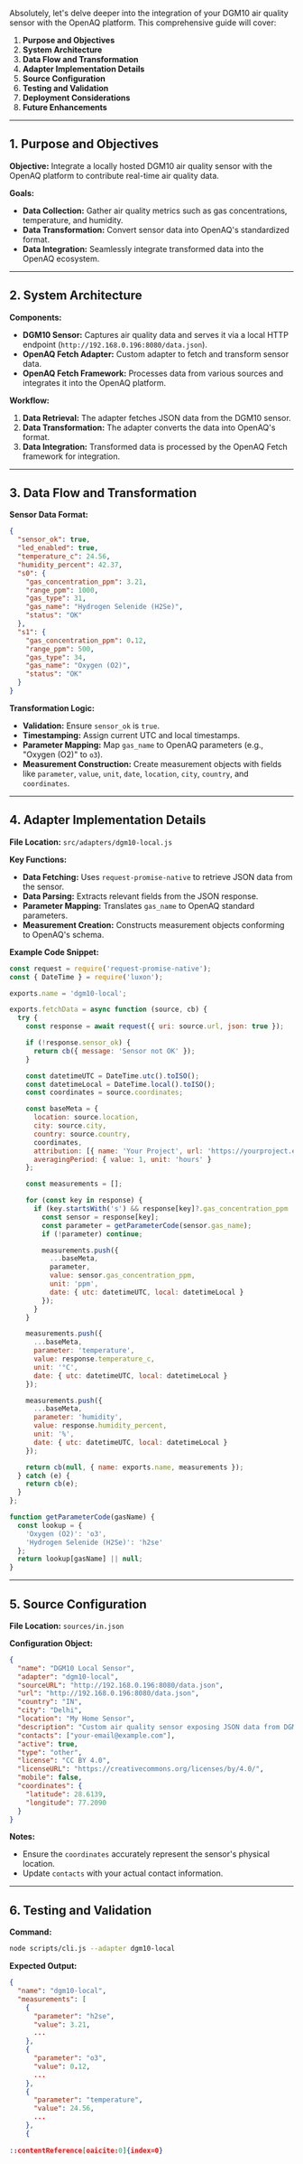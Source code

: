 Absolutely, let's delve deeper into the integration of your DGM10 air quality sensor with the OpenAQ platform. This comprehensive guide will cover:

1. **Purpose and Objectives**
2. **System Architecture**
3. **Data Flow and Transformation**
4. **Adapter Implementation Details**
5. **Source Configuration**
6. **Testing and Validation**
7. **Deployment Considerations**
8. **Future Enhancements**

---

## 1. Purpose and Objectives

**Objective:** Integrate a locally hosted DGM10 air quality sensor with the OpenAQ platform to contribute real-time air quality data.

**Goals:**

* **Data Collection:** Gather air quality metrics such as gas concentrations, temperature, and humidity.
* **Data Transformation:** Convert sensor data into OpenAQ's standardized format.
* **Data Integration:** Seamlessly integrate transformed data into the OpenAQ ecosystem.

---

## 2. System Architecture

**Components:**

* **DGM10 Sensor:** Captures air quality data and serves it via a local HTTP endpoint (`http://192.168.0.196:8080/data.json`).
* **OpenAQ Fetch Adapter:** Custom adapter to fetch and transform sensor data.
* **OpenAQ Fetch Framework:** Processes data from various sources and integrates it into the OpenAQ platform.

**Workflow:**

1. **Data Retrieval:** The adapter fetches JSON data from the DGM10 sensor.
2. **Data Transformation:** The adapter converts the data into OpenAQ's format.
3. **Data Integration:** Transformed data is processed by the OpenAQ Fetch framework for integration.

---

## 3. Data Flow and Transformation

**Sensor Data Format:**

```json
{
  "sensor_ok": true,
  "led_enabled": true,
  "temperature_c": 24.56,
  "humidity_percent": 42.37,
  "s0": {
    "gas_concentration_ppm": 3.21,
    "range_ppm": 1000,
    "gas_type": 31,
    "gas_name": "Hydrogen Selenide (H2Se)",
    "status": "OK"
  },
  "s1": {
    "gas_concentration_ppm": 0.12,
    "range_ppm": 500,
    "gas_type": 34,
    "gas_name": "Oxygen (O2)",
    "status": "OK"
  }
}
```

**Transformation Logic:**

* **Validation:** Ensure `sensor_ok` is `true`.
* **Timestamping:** Assign current UTC and local timestamps.
* **Parameter Mapping:** Map `gas_name` to OpenAQ parameters (e.g., "Oxygen (O2)" to `o3`).
* **Measurement Construction:** Create measurement objects with fields like `parameter`, `value`, `unit`, `date`, `location`, `city`, `country`, and `coordinates`.

---

## 4. Adapter Implementation Details

**File Location:** `src/adapters/dgm10-local.js`

**Key Functions:**

* **Data Fetching:** Uses `request-promise-native` to retrieve JSON data from the sensor.
* **Data Parsing:** Extracts relevant fields from the JSON response.
* **Parameter Mapping:** Translates `gas_name` to OpenAQ standard parameters.
* **Measurement Creation:** Constructs measurement objects conforming to OpenAQ's schema.

**Example Code Snippet:**

```javascript
const request = require('request-promise-native');
const { DateTime } = require('luxon');

exports.name = 'dgm10-local';

exports.fetchData = async function (source, cb) {
  try {
    const response = await request({ uri: source.url, json: true });

    if (!response.sensor_ok) {
      return cb({ message: 'Sensor not OK' });
    }

    const datetimeUTC = DateTime.utc().toISO();
    const datetimeLocal = DateTime.local().toISO();
    const coordinates = source.coordinates;

    const baseMeta = {
      location: source.location,
      city: source.city,
      country: source.country,
      coordinates,
      attribution: [{ name: 'Your Project', url: 'https://yourproject.example.com' }],
      averagingPeriod: { value: 1, unit: 'hours' }
    };

    const measurements = [];

    for (const key in response) {
      if (key.startsWith('s') && response[key]?.gas_concentration_ppm !== undefined) {
        const sensor = response[key];
        const parameter = getParameterCode(sensor.gas_name);
        if (!parameter) continue;

        measurements.push({
          ...baseMeta,
          parameter,
          value: sensor.gas_concentration_ppm,
          unit: 'ppm',
          date: { utc: datetimeUTC, local: datetimeLocal }
        });
      }
    }

    measurements.push({
      ...baseMeta,
      parameter: 'temperature',
      value: response.temperature_c,
      unit: '°C',
      date: { utc: datetimeUTC, local: datetimeLocal }
    });

    measurements.push({
      ...baseMeta,
      parameter: 'humidity',
      value: response.humidity_percent,
      unit: '%',
      date: { utc: datetimeUTC, local: datetimeLocal }
    });

    return cb(null, { name: exports.name, measurements });
  } catch (e) {
    return cb(e);
  }
};

function getParameterCode(gasName) {
  const lookup = {
    'Oxygen (O2)': 'o3',
    'Hydrogen Selenide (H2Se)': 'h2se'
  };
  return lookup[gasName] || null;
}
```

---

## 5. Source Configuration

**File Location:** `sources/in.json`

**Configuration Object:**

```json
{
  "name": "DGM10 Local Sensor",
  "adapter": "dgm10-local",
  "sourceURL": "http://192.168.0.196:8080/data.json",
  "url": "http://192.168.0.196:8080/data.json",
  "country": "IN",
  "city": "Delhi",
  "location": "My Home Sensor",
  "description": "Custom air quality sensor exposing JSON data from DGM10",
  "contacts": ["your-email@example.com"],
  "active": true,
  "type": "other",
  "license": "CC BY 4.0",
  "licenseURL": "https://creativecommons.org/licenses/by/4.0/",
  "mobile": false,
  "coordinates": {
    "latitude": 28.6139,
    "longitude": 77.2090
  }
}
```

**Notes:**

* Ensure the `coordinates` accurately represent the sensor's physical location.
* Update `contacts` with your actual contact information.

---

## 6. Testing and Validation

**Command:**

```bash
node scripts/cli.js --adapter dgm10-local
```

**Expected Output:**

```json
{
  "name": "dgm10-local",
  "measurements": [
    {
      "parameter": "h2se",
      "value": 3.21,
      ...
    },
    {
      "parameter": "o3",
      "value": 0.12,
      ...
    },
    {
      "parameter": "temperature",
      "value": 24.56,
      ...
    },
    {
     
::contentReference[oaicite:0]{index=0}
 
```
